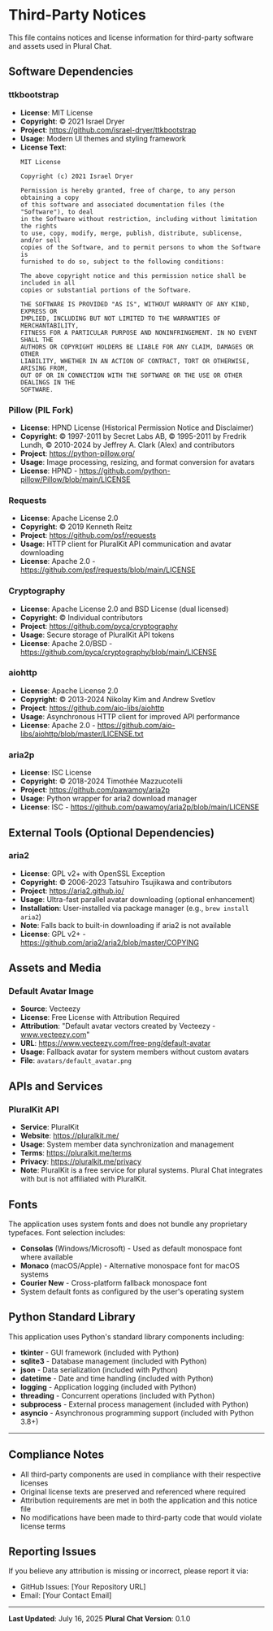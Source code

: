 # Third-Party Notices

This file contains notices and license information for third-party software and assets used in Plural Chat.

## Software Dependencies

### ttkbootstrap
- **License**: MIT License
- **Copyright**: © 2021 Israel Dryer
- **Project**: https://github.com/israel-dryer/ttkbootstrap
- **Usage**: Modern UI themes and styling framework
- **License Text**: 
  ```
  MIT License
  
  Copyright (c) 2021 Israel Dryer
  
  Permission is hereby granted, free of charge, to any person obtaining a copy
  of this software and associated documentation files (the "Software"), to deal
  in the Software without restriction, including without limitation the rights
  to use, copy, modify, merge, publish, distribute, sublicense, and/or sell
  copies of the Software, and to permit persons to whom the Software is
  furnished to do so, subject to the following conditions:
  
  The above copyright notice and this permission notice shall be included in all
  copies or substantial portions of the Software.
  
  THE SOFTWARE IS PROVIDED "AS IS", WITHOUT WARRANTY OF ANY KIND, EXPRESS OR
  IMPLIED, INCLUDING BUT NOT LIMITED TO THE WARRANTIES OF MERCHANTABILITY,
  FITNESS FOR A PARTICULAR PURPOSE AND NONINFRINGEMENT. IN NO EVENT SHALL THE
  AUTHORS OR COPYRIGHT HOLDERS BE LIABLE FOR ANY CLAIM, DAMAGES OR OTHER
  LIABILITY, WHETHER IN AN ACTION OF CONTRACT, TORT OR OTHERWISE, ARISING FROM,
  OUT OF OR IN CONNECTION WITH THE SOFTWARE OR THE USE OR OTHER DEALINGS IN THE
  SOFTWARE.
  ```

### Pillow (PIL Fork)
- **License**: HPND License (Historical Permission Notice and Disclaimer)
- **Copyright**: © 1997-2011 by Secret Labs AB, © 1995-2011 by Fredrik Lundh, © 2010-2024 by Jeffrey A. Clark (Alex) and contributors
- **Project**: https://python-pillow.org/
- **Usage**: Image processing, resizing, and format conversion for avatars
- **License**: HPND - https://github.com/python-pillow/Pillow/blob/main/LICENSE

### Requests
- **License**: Apache License 2.0
- **Copyright**: © 2019 Kenneth Reitz
- **Project**: https://github.com/psf/requests
- **Usage**: HTTP client for PluralKit API communication and avatar downloading
- **License**: Apache 2.0 - https://github.com/psf/requests/blob/main/LICENSE

### Cryptography
- **License**: Apache License 2.0 and BSD License (dual licensed)
- **Copyright**: © Individual contributors
- **Project**: https://github.com/pyca/cryptography
- **Usage**: Secure storage of PluralKit API tokens
- **License**: Apache 2.0/BSD - https://github.com/pyca/cryptography/blob/main/LICENSE

### aiohttp
- **License**: Apache License 2.0
- **Copyright**: © 2013-2024 Nikolay Kim and Andrew Svetlov
- **Project**: https://github.com/aio-libs/aiohttp
- **Usage**: Asynchronous HTTP client for improved API performance
- **License**: Apache 2.0 - https://github.com/aio-libs/aiohttp/blob/master/LICENSE.txt

### aria2p
- **License**: ISC License
- **Copyright**: © 2018-2024 Timothée Mazzucotelli
- **Project**: https://github.com/pawamoy/aria2p
- **Usage**: Python wrapper for aria2 download manager
- **License**: ISC - https://github.com/pawamoy/aria2p/blob/main/LICENSE

## External Tools (Optional Dependencies)

### aria2
- **License**: GPL v2+ with OpenSSL Exception
- **Copyright**: © 2006-2023 Tatsuhiro Tsujikawa and contributors
- **Project**: https://aria2.github.io/
- **Usage**: Ultra-fast parallel avatar downloading (optional enhancement)
- **Installation**: User-installed via package manager (e.g., `brew install aria2`)
- **Note**: Falls back to built-in downloading if aria2 is not available
- **License**: GPL v2+ - https://github.com/aria2/aria2/blob/master/COPYING

## Assets and Media

### Default Avatar Image
- **Source**: Vecteezy
- **License**: Free License with Attribution Required
- **Attribution**: "Default avatar vectors created by Vecteezy - www.vecteezy.com"
- **URL**: https://www.vecteezy.com/free-png/default-avatar
- **Usage**: Fallback avatar for system members without custom avatars
- **File**: `avatars/default_avatar.png`

## APIs and Services

### PluralKit API
- **Service**: PluralKit
- **Website**: https://pluralkit.me/
- **Usage**: System member data synchronization and management
- **Terms**: https://pluralkit.me/terms
- **Privacy**: https://pluralkit.me/privacy
- **Note**: PluralKit is a free service for plural systems. Plural Chat integrates with but is not affiliated with PluralKit.

## Fonts

The application uses system fonts and does not bundle any proprietary typefaces. Font selection includes:
- **Consolas** (Windows/Microsoft) - Used as default monospace font where available
- **Monaco** (macOS/Apple) - Alternative monospace font for macOS systems
- **Courier New** - Cross-platform fallback monospace font
- System default fonts as configured by the user's operating system

## Python Standard Library

This application uses Python's standard library components including:
- **tkinter** - GUI framework (included with Python)
- **sqlite3** - Database management (included with Python)
- **json** - Data serialization (included with Python)
- **datetime** - Date and time handling (included with Python)
- **logging** - Application logging (included with Python)
- **threading** - Concurrent operations (included with Python)
- **subprocess** - External process management (included with Python)
- **asyncio** - Asynchronous programming support (included with Python 3.8+)

---

## Compliance Notes

- All third-party components are used in compliance with their respective licenses
- Original license texts are preserved and referenced where required
- Attribution requirements are met in both the application and this notice file
- No modifications have been made to third-party code that would violate license terms

## Reporting Issues

If you believe any attribution is missing or incorrect, please report it via:
- GitHub Issues: [Your Repository URL]
- Email: [Your Contact Email]

---

**Last Updated**: July 16, 2025
**Plural Chat Version**: 0.1.0